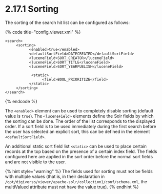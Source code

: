 # 2.17.1 Sorting

The sorting of the search hit list can be configured as follows:

{% code title="config\_viewer.xml" %}
```markup
<search>
     <sorting>
           <enabled>true</enabled>
           <defaultSortField>DATECREATED</defaultSortField>
           <luceneField>SORT_CREATOR</luceneField>
           <luceneField>SORT_TITLE</luceneField>
           <luceneField>SORT_YEARPUBLISH</luceneField>
           
            <static>
                 <field>BOOL_PRIORITIZE</field>
           </static>
     </sorting>
</search>
```
{% endcode %}

The `<enabled>` element can be used to completely disable sorting \(default value is `true`\). The `<luceneField>` elements  define the Solr fields by which the sorting can be done. The order of the list corresponds to the displayed order. If a sort field is to be used immediately during the first search before the user has selected an explicit sort, this can be defined in the element `<defaultSortField>`.

An additional static sort field list `<static>` can be used to place certain records at the top based on the presence of a certain index field. The fields configured here are applied in the sort order before the normal sort fields and are not visible to the user.

{% hint style="warning" %}
The fields used for sorting must not be fields with multiple values \(that is, in their declaration in `/opt/digiverso/viewer/apache-solr/collection1/conf/schema.xml`, the multiValued attribute must not have the value true\).
{% endhint %}



